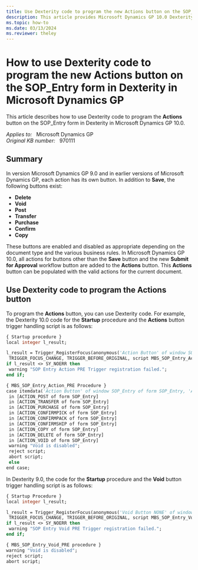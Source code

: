 ```yaml
---
title: Use Dexterity code to program the new Actions button on the SOP_Entry form in Dexterity in Microsoft Dynamics GP
description: This article provides Microsoft Dynamics GP 10.0 Dexterity code examples that you can use to  manage the new Actions button.
ms.topic: how-to
ms.date: 03/13/2024
ms.reviewer: theley
---
```

# How to use Dexterity code to program the new Actions button on the SOP_Entry form in Dexterity in Microsoft Dynamics GP

This article describes how to use Dexterity code to program the **Actions** button on the SOP_Entry form in Dexterity in Microsoft Dynamics GP 10.0.

_Applies to:_ &nbsp; Microsoft Dynamics GP  
_Original KB number:_ &nbsp; 970111

## Summary

In version Microsoft Dynamics GP 9.0 and in earlier versions of Microsoft Dynamics GP, each action has its own button. In addition to **Save**, the following buttons exist:

- **Delete**  
- **Void**  
- **Post**  
- **Transfer**  
- **Purchase**  
- **Confirm**  
- **Copy**

These buttons are enabled and disabled as appropriate depending on the document type and the various business rules. In Microsoft Dynamics GP 10.0, all actions for buttons other than the **Save** button and the new **Submit for Approval** workflow button are added to the **Actions** button. This **Actions** button can be populated with the valid actions for the current document.

## Use Dexterity code to program the Actions button

To program the **Actions** button, you can use Dexterity code. For example, the Dexterity 10.0 code for the **Startup** procedure and the **Actions** button trigger handling script is as follows:

```vb
{ Startup procedure }
local integer l_result;

l_result = Trigger_RegisterFocus(anonymous('Action Button' of window SOP_Entry of form SOP_Entry),
 TRIGGER_FOCUS_CHANGE, TRIGGER_BEFORE_ORIGINAL, script MBS_SOP_Entry_Action_PRE);
if l_result <> SY_NOERR then
 warning "SOP Entry Action PRE Trigger registration failed.";
end if;

{ MBS_SOP_Entry_Action_PRE Procedure }
case itemdata('Action Button' of window SOP_Entry of form SOP_Entry, 'Action Button' of window SOP_Entry of form SOP_Entry)
 in [ACTION_POST of form SOP_Entry]
 in [ACTION_TRANSFER of form SOP_Entry]
 in [ACTION_PURCHASE of form SOP_Entry]
 in [ACTION_CONFIRMPICK of form SOP_Entry]
 in [ACTION_CONFIRMPACK of form SOP_Entry]
 in [ACTION_CONFIRMSHIP of form SOP_Entry]
 in [ACTION_COPY of form SOP_Entry]
 in [ACTION_DELETE of form SOP_Entry]
 in [ACTION_VOID of form SOP_Entry]
 warning "Void is disabled";
 reject script;
 abort script;
 else
end case;
```

In Dexterity 9.0, the code for the **Startup** procedure and the **Void** button trigger handling script is as follows:

```vb
{ Startup Procedure }
local integer l_result;

l_result = Trigger_RegisterFocus(anonymous('Void Button NONE' of window SOP_Entry of form SOP_Entry),
 TRIGGER_FOCUS_CHANGE, TRIGGER_BEFORE_ORIGINAL, script MBS_SOP_Entry_Void_PRE);
if l_result <> SY_NOERR then
 warning "SOP Entry Void PRE Trigger registration failed.";
end if;

{ MBS_SOP_Entry_Void_PRE procedure }
warning "Void is disabled";
reject script;
abort script;
```
